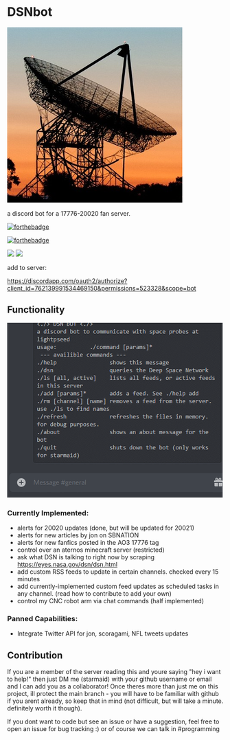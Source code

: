 # DSNbot

![](./dish.jpg)

a discord bot for a 17776-20020 fan server.


[![forthebadge](https://forthebadge.com/images/badges/you-didnt-ask-for-this.svg)](https://forthebadge.com)

[![forthebadge](https://forthebadge.com/images/badges/60-percent-of-the-time-works-every-time.svg)](https://forthebadge.com)

![](https://64.media.tumblr.com/492c4bdd1957dd8ababfd488774a9d23/553e3eda2a5e1ab5-3b/s250x400/2aec36695bdef578e48ad59b62ca137e3f716b0d.png) ![](https://64.media.tumblr.com/d72775691bc5351b58f7014790861de4/553e3eda2a5e1ab5-51/s250x400/615edb0ac42a0c53e79377c67efc8b631e2eefbf.png)

add to server: 

https://discordapp.com/oauth2/authorize?client_id=762139991534469150&permissions=523328&scope=bot

## Functionality

![](./dsn.gif)

### Currently Implemented:
- alerts for 20020 updates (done, but will be updated for 20021)
- alerts for new articles by jon on SBNATION
- alerts for new fanfics posted in the AO3 17776 tag
- control over an aternos minecraft server (restricted)
- ask what DSN is talking to right now by scraping https://eyes.nasa.gov/dsn/dsn.html
- add custom RSS feeds to update in certain channels. checked every 15 minutes
- add currently-implemented custom feed updates as scheduled tasks in any channel. (read how to contribute to add your own)
- control my CNC robot arm via chat commands (half implemented)

### Panned Capabilities:
- Integrate Twitter API for jon, scoragami, NFL tweets updates

## Contribution

If you are a member of the server reading this and youre saying "hey i want to help!" then
just DM me (starmaid) with your github username or email and I can add you as a collaborator! 
Once theres more than just me on this project, ill protect the main branch - you will have to be familiar with github if you arent already, so keep that in mind (not difficult, but will take a minute. definitely worth it though).

If you dont want to code but see an issue or have a suggestion, feel free to open an issue for 
bug tracking :) or of course we can talk in #programming